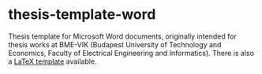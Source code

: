 thesis-template-word
====================

Thesis template for Microsoft Word documents, originally intended for thesis works at BME-VIK (Budapest University of Technology and Economics, Faculty of Electrical Engineering and Informatics). There is also a [LaTeX template](https://github.com/FTSRG/thesis-template-latex) available.
